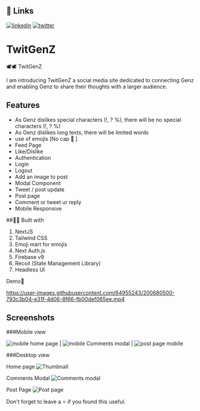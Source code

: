 ## 🔗 Links
[![linkedin](https://img.shields.io/badge/linkedin-0A66C2?style=for-the-badge&logo=linkedin&logoColor=white)](https://www.linkedin.com/in/rafeeqsyedamjad/)
[![twitter](https://img.shields.io/badge/twitter-1DA1F2?style=for-the-badge&logo=twitter&logoColor=white)](https://twitter.com/RafeeqSyedAmjad)


# TwitGenZ
🕊️🕊️ TwitGenZ

I am introducing TwitGenZ a social media site dedicated to connecting Genz and enabling Genz to share their thoughts with a larger audience.

## Features

- As Genz dislikes special characters (!, ? %), there will be no special characters (!, ? %)
- As Genz dislikes long texts, there will be limited words
- use of emojis [No cap 🧢 ]
- Feed Page
- Like/Dislike
- Authentication
- Login
- Logout
- Add an image to post
- Modal Component
- Tweet / post update
- Post page
- Comment or tweet ur reply
- Mobile Responsive


##👨‍💻 Built with

1. NextJS
2. Tailwind CSS
3. Emoji mart for emojis
4. Next Auth.js
5. Firebase v9
6. Recoil (State Management Library)
7. Headless UI 

Demo🚀

https://user-images.githubusercontent.com/64955243/200680500-793c3b04-e31f-4d06-8f66-fb00def065ee.mp4

## Screenshots

###Mobile view


![mobile home page](https://user-images.githubusercontent.com/64955243/203952002-207c9ae8-1f82-41b2-bf39-4984108c0fb3.png) | ![mobile Comments modal](https://user-images.githubusercontent.com/64955243/203951993-dbd4f1d9-7c32-4c43-842e-790a0fb6f31f.png) | ![post page mobile](https://user-images.githubusercontent.com/64955243/203952018-2dbbc193-cc26-4b41-80e9-4d65a8242259.png)


###Desktop view

Home page
![Thumbnail](https://user-images.githubusercontent.com/64955243/200680675-13c8e283-7e9b-4dbf-b671-1215823681ae.png) 

Comments Modal
![Comments modal](https://user-images.githubusercontent.com/64955243/203951869-8fe1b1eb-38e1-473f-ae7d-7cb96200f818.png)

Post Page
![Post page](https://user-images.githubusercontent.com/64955243/203951939-69bef921-95c8-4a19-b9b2-0a4ca76a248f.png)




Don't forget to leave a ⭐ if you found this useful.
